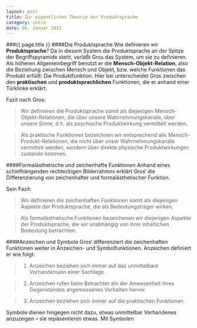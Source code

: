 ```yaml
---
layout: post
title: Zur eigentlichen Theorie der Produktsprache
category: intro
date: 06. Januar 2013
---
```


###{{ page.title }}
####Die Produktsprache
Wie definieren wir __Produktsprache__? Da in diesem System die Produktsprache an der Spitze der Begriffspyramide steht,  verläßt Gros das System, um sie zu definieren. Als höheren Allgemeinbegriff benutzt er die __Mensch-Objekt-Relation__, also die Beziehung zwischen Mensch und Objekt, bzw. welche Funktionen das Produkt erfüllt: Die Produktfunktion. Hier bei unterscheidet Gros zwischen den __praktischen__ und __produktsprachlichen__ Funktionen, die er anhand einer Türklinke erklärt.

Fazit nach Gros:
> Wir definieren die Produktsprache somit als diejenigen Mensch-Objekt-Relationen, die über unsere Wahrnehmungskanäle, über unsere Sinne, d.h. als psychische Produktwirkung vermittelt werden.

> Als praktische Funktionen bezeichnen wir entsprechend alle Mensch-Produkt-Relationen, die nicht über unser Wahrnehmungskanäle vermittelt werden, sondern über direkte physische Produktwirkungen zustande kommen.

####Formalästhetische und zeichenhafte Funktionen
Anhand eines schiefhängenden rechteckigen Bilderrahmns erklärt Gros‘ die Differenzierung von zeichenhafter und formalästhetischer Funktion.

Sein Fazit:
> Wir definieren die zeichenhaften Funktionen somit als diejenigen Aspekte der Produktsprache, die als Bedeutungsträger wirken,

> Als formalästhetische Funktionen bezeichenen wir diejenigen Aspekte der Produktsprache, die wir unabhängig von ihrer inhaltichen Bedeutung betrachten.

####Anzeichen und Symbole
Gros‘ differenziert die zeichenhaften Funktionen weiter in Anzeichen- und Symbolfunktionen. Anzeichen definiert er wie folgt:

> 1.  Anzeichen beziehen sich immer auf das unmittelbare Vorhandensein einer Sachlage.

> 2.  Anzeichen rufen beim Betrachter ein der Anwesenheit ihres Gegenstandes angemessenes Verhalten hervor.

> 3.  Anzeichen beziehen sich immer auf die praktischen Funktionen.

Symbole dienen hingegen nicht dazu, etwas unmittelbar Vorhandenes anzuzeigen – sie repäsentieren etwas. Mit Symbolen 
